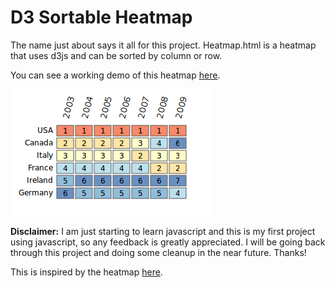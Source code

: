 # D3 Sortable Heatmap

The name just about says it all for this project.  Heatmap.html is a heatmap that uses d3js and can be sorted by column or row.

You can see a working demo of this heatmap [here](https://fhightower.github.io/d3js-sortable-heatmap/heatmap.html).

![](d3js-sortable-heatmap.png)

**Disclaimer:** I am just starting to learn javascript and this is my first project using javascript, so any feedback is greatly appreciated.  I will be going back through this project and doing some cleanup in the near future.  Thanks!

This is inspired by the heatmap [here](https://jsfiddle.net/nrabinowitz/Lk5Pw/ "d3js Heatmap Example").